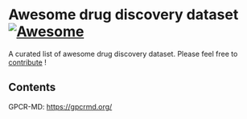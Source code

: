 # Awesome drug discovery dataset [![Awesome](https://awesome.re/badge.svg)](https://awesome.re)

A curated list of awesome drug discovery dataset. Please feel free to [contribute](CONTRIBUTING.md) !

## Contents
GPCR-MD: https://gpcrmd.org/
